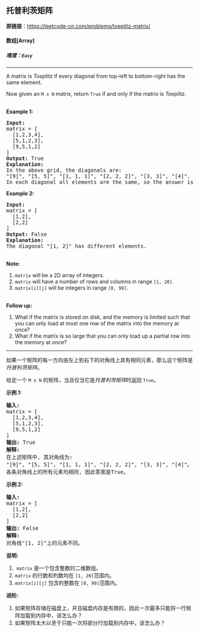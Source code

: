 ## 托普利茨矩阵

**原链接**：<https://leetcode-cn.com/problems/toeplitz-matrix/>

#### 数组[Array]    

##### 难度：**`Easy`**

----- 
<p>A matrix is <em>Toeplitz</em> if every diagonal from top-left to bottom-right has the same element.</p>

<p>Now given an <code>M x N</code> matrix, return&nbsp;<code>True</code>&nbsp;if and only if the matrix is <em>Toeplitz</em>.<br />
&nbsp;</p>

<p><strong>Example 1:</strong></p>

<pre>
<strong>Input:
</strong>matrix = [
&nbsp; [1,2,3,4],
&nbsp; [5,1,2,3],
&nbsp; [9,5,1,2]
]
<strong>Output:</strong> True
<strong>Explanation:</strong>
In the above grid, the&nbsp;diagonals are:
&quot;[9]&quot;, &quot;[5, 5]&quot;, &quot;[1, 1, 1]&quot;, &quot;[2, 2, 2]&quot;, &quot;[3, 3]&quot;, &quot;[4]&quot;.
In each diagonal all elements are the same, so the answer is True.
</pre>

<p><strong>Example 2:</strong></p>

<pre>
<strong>Input:
</strong>matrix = [
&nbsp; [1,2],
&nbsp; [2,2]
]
<strong>Output:</strong> False
<strong>Explanation:</strong>
The diagonal &quot;[1, 2]&quot; has different elements.
</pre>

<p><br />
<strong>Note:</strong></p>

<ol>
	<li><code>matrix</code> will be a 2D array of integers.</li>
	<li><code>matrix</code> will have a number of rows and columns in range <code>[1, 20]</code>.</li>
	<li><code>matrix[i][j]</code> will be integers in range <code>[0, 99]</code>.</li>
</ol>

<p><br />
<strong>Follow up:</strong></p>

<ol>
	<li>What if the matrix is stored on disk, and the memory is limited such that you can only load at most one row of the matrix into the memory at once?</li>
	<li>What if the matrix is so large that you can only load up a partial row into the memory at once?</li>
</ol>


----- 
<p>如果一个矩阵的每一方向由左上到右下的对角线上具有相同元素，那么这个矩阵是<em>托普利茨矩阵</em>。</p>

<p>给定一个&nbsp;<code>M x N</code>&nbsp;的矩阵，当且仅当它是<em>托普利茨矩阵</em>时返回&nbsp;<code>True</code>。</p>

<p><strong>示例&nbsp;1:</strong></p>

<pre><strong>输入:</strong> 
matrix = [
&nbsp; [1,2,3,4],
&nbsp; [5,1,2,3],
&nbsp; [9,5,1,2]
]
<strong>输出:</strong> True
<strong>解释:</strong>
在上述矩阵中, 其对角线为:
&quot;[9]&quot;, &quot;[5, 5]&quot;, &quot;[1, 1, 1]&quot;, &quot;[2, 2, 2]&quot;, &quot;[3, 3]&quot;, &quot;[4]&quot;。
各条对角线上的所有元素均相同, 因此答案是True。
</pre>

<p><strong>示例 2:</strong></p>

<pre><strong>输入:</strong>
matrix = [
&nbsp; [1,2],
&nbsp; [2,2]
]
<strong>输出:</strong> False
<strong>解释: 
</strong>对角线&quot;[1, 2]&quot;上的元素不同。
</pre>

<p><strong>说明:</strong></p>

<ol>
	<li>&nbsp;<code>matrix</code>&nbsp;是一个包含整数的二维数组。</li>
	<li><code>matrix</code>&nbsp;的行数和列数均在&nbsp;<code>[1, 20]</code>范围内。</li>
	<li><code>matrix[i][j]</code>&nbsp;包含的整数在&nbsp;<code>[0, 99]</code>范围内。</li>
</ol>

<p><strong>进阶:</strong></p>

<ol>
	<li>如果矩阵存储在磁盘上，并且磁盘内存是有限的，因此一次最多只能将一行矩阵加载到内存中，该怎么办？</li>
	<li>如果矩阵太大以至于只能一次将部分行加载到内存中，该怎么办？</li>
</ol>
